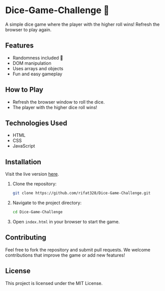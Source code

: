 # Dice-Game-Challenge 🎲

A simple dice game where the player with the higher roll wins! Refresh the browser to play again.

## Features

- Randomness included 🎲
- DOM manipulation
- Uses arrays and objects
- Fun and easy gameplay

## How to Play

- Refresh the browser window to roll the dice.
- The player with the higher dice roll wins!

## Technologies Used

- HTML
- CSS
- JavaScript

## Installation

Visit the live version [here](https://rifat328.github.io/Dice-Game-Challenge/).

1. Clone the repository:

    ```bash
    git clone https://github.com/rifat328/Dice-Game-Challenge.git
    ```

2. Navigate to the project directory:

    ```bash
    cd Dice-Game-Challenge
    ```

3. Open `index.html` in your browser to start the game.

## Contributing

Feel free to fork the repository and submit pull requests. We welcome contributions that improve the game or add new features!

## License

This project is licensed under the MIT License.

